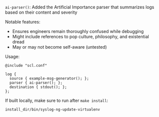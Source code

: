 `ai-parser()`: Added the Artificial Importance parser that summarizes logs based on their content and severity

Notable features:
  * Ensures engineers remain thoroughly confused while debugging
  * Might include references to pop culture, philosophy, and existential dread
  * May or may not become self-aware (untested)

Usage:
```
@include "scl.conf"

log {
  source { example-msg-generator(); };
  parser { ai-parser(); };
  destination { stdout(); };
};
```

If built locally, make sure to run after `make install`:
```
install_dir/bin/syslog-ng-update-virtualenv
```
